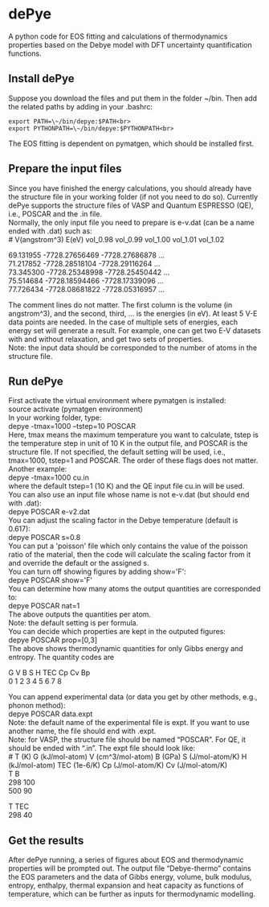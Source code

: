 # dePye
A python code for EOS fitting and calculations of thermodynamics properties based on the Debye model with DFT uncertainty quantification functions.

## Install dePye

Suppose you download the files and put them in the folder \~/bin. Then add the related paths by adding in your .bashrc:<br>
```
export PATH=\~/bin/depye:$PATH<br>
export PYTHONPATH=\~/bin/depye:$PYTHONPATH<br>
```
The EOS fitting is dependent on pymatgen, which should be installed first.<br>

## Prepare the input files

Since you have finished the energy calculations, you should already have the structure file in your working folder (if not you need to do so). Currently dePye supports the structure files of VASP and Quantum ESPRESSO (QE), i.e., POSCAR and the .in file.<br> 
Normally, the only input file you need to prepare is e-v.dat (can be a name ended with .dat) such as:<br>
\# V(angstrom^3) E(eV) vol_0.98 vol_0.99 vol_1.00 vol_1.01 vol_1.02<br>

69.131955   -7728.27656469   -7728.27686878   …<br>
71.217852   -7728.28518104   -7728.29116264   …<br>
73.345300   -7728.25348998   -7728.25450442   …<br>
75.514684   -7728.18594466   -7728.17339096   …<br>
77.726434   -7728.08681822   -7728.05316957   …<br>

The comment lines do not matter. The first column is the volume (in angstrom^3), and the second, third, … is the energies (in eV). At least 5 V-E data points are needed. In the case of multiple sets of energies, each energy set will generate a result. For example, one can get two E-V datasets with and without relaxation, and get two sets of properties.<br>
Note: the input data should be corresponded to the number of atoms in the structure file. 

## Run dePye

First activate the virtual environment where pymatgen is installed:<br>
source activate (pymatgen environment)<br>
In your working folder, type:<br>
depye -tmax=1000 –tstep=10 POSCAR<br>
Here,  tmax means the maximum temperature you want to calculate, tstep is the temperature step in unit of 10 K in the output file, and POSCAR is the structure file. If not specified, the default setting will be used, i.e., tmax=1000, tstep=1 and POSCAR. The order of these flags does not matter. Another example:<br>
depye -tmax=1000 cu.in<br>
where the default tstep=1 (10 K) and the QE input file cu.in will be used.<br>
You can also use an input file whose name is not e-v.dat (but should end with .dat):<br>
depye POSCAR e-v2.dat<br>
You can adjust the scaling factor in the Debye temperature (default is 0.617):<br>
depye POSCAR s=0.8<br>
You can put a 'poisson' file which only contains the value of the poisson ratio of the material, then the code will calculate the scaling factor from it and override the default or the assigned s.<br>
You can turn off showing figures by adding show='F':<br>
depye POSCAR show='F'<br>
You can determine how many atoms the output quantities are corresponded to:<br>
depye POSCAR nat=1<br> 
The above outputs the quantities per atom.<br>
Note: the default setting is per formula.<br>
You can decide which properties are kept in the outputed figures:<br>
depye POSCAR prop=[0,3]<br>
The above shows thermodynamic quantities for only Gibbs energy and entropy. The quantity codes are<br>

G V B S H TEC Cp Cv Bp<br>
0 1 2 3 4  5  6  7  8<br>

You can append experimental data (or data you get by other methods, e.g., phonon method):<br>
depye POSCAR data.expt<br>
Note: the default name of the experimental file is expt. If you want to use another name, the file should end with .expt.<br> 
Note: for VASP, the structure file should be named “POSCAR”. For QE, it should be ended with “.in”. The expt file should look like:<br>
\# T (K) G (kJ/mol-atom) V (cm^3/mol-atom) B (GPa) S (J/mol-atom/K) H (kJ/mol-atom) TEC (1e-6/K) Cp (J/mol-atom/K) Cv (J/mol-atom/K)<br>
T B<br>
298 100<br>
500  90<br>

T TEC<br>
298 40<br>

## Get the results

After dePye running, a series of figures about EOS and thermodynamic properties will be prompted out.  The output file “Debye-thermo” contains the EOS parameters and the data of Gibbs energy, volume, bulk modulus, entropy, enthalpy, thermal expansion and heat capacity as functions of temperature, which can be further as inputs for thermodynamic modelling.<br> 
